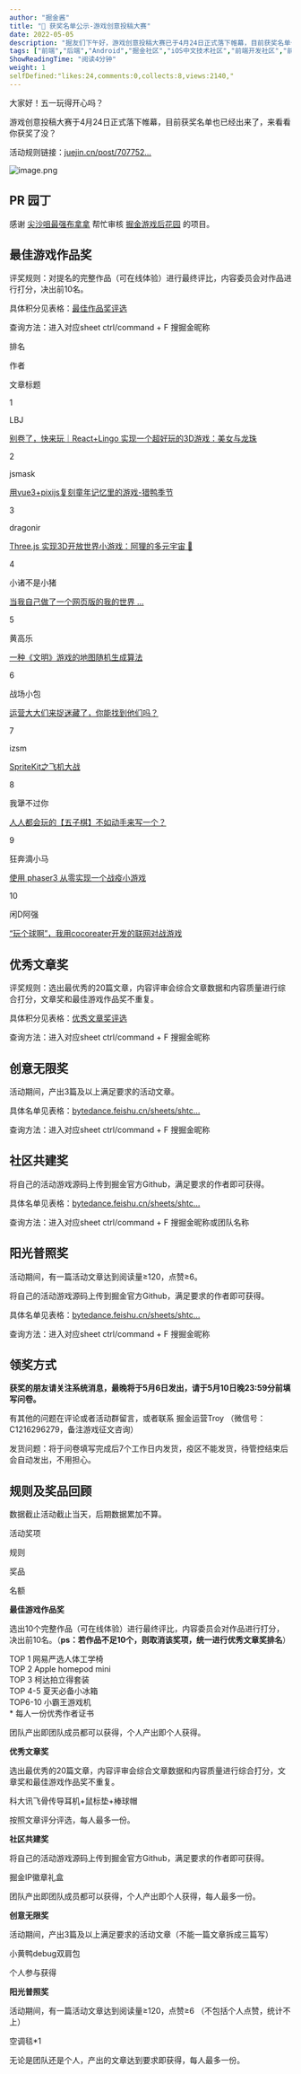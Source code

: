```yaml
---
author: "掘金酱"
title: "🎁 获奖名单公示-游戏创意投稿大赛"
date: 2022-05-05
description: "掘友们下午好，游戏创意投稿大赛已于4月24日正式落下帷幕，目前获奖名单也已经出来了，来看看你获奖了没？"
tags: ["前端","后端","Android","掘金社区","iOS中文技术社区","前端开发社区","前端技术交流","前端框架教程","JavaScript 学习资源","CSS 技巧与最佳实践","HTML5 最新动态","前端工程师职业发展","开源前端项目","前端技术趋势"]
ShowReadingTime: "阅读4分钟"
weight: 1
selfDefined:"likes:24,comments:0,collects:8,views:2140,"
---
```

大家好！五一玩得开心吗？

游戏创意投稿大赛于4月24日正式落下帷幕，目前获奖名单也已经出来了，来看看你获奖了没？

活动规则链接：[juejin.cn/post/707752…](https://juejin.cn/post/7077529509724946445 "https://juejin.cn/post/7077529509724946445")

![image.png](/images/jueJin/b81116fd173547c.png)

PR 园丁
-----

感谢 [尖沙咀最强布拿拿](https://juejin.cn/user/3051900006329550 "https://juejin.cn/user/3051900006329550") 帮忙审核 [掘金游戏后花园](https://link.juejin.cn?target=https%3A%2F%2Fgithub.com%2Fxitu%2Fgame-garden "https://github.com/xitu/game-garden") 的项目。

最佳游戏作品奖
-------

评奖规则：对提名的完整作品（可在线体验）进行最终评比，内容委员会对作品进行打分，决出前10名。

具体积分见表格：[最佳作品奖评选](https://bytedance.feishu.cn/sheets/shtcnryEADXoPpIs5dkPIkj4God?sheet=25469d "https://bytedance.feishu.cn/sheets/shtcnryEADXoPpIs5dkPIkj4God?sheet=25469d")

查询方法：进入对应sheet ctrl/command + F 搜掘金昵称

排名

作者

文章标题

1

LBJ

[别卷了，快来玩｜React+Lingo 实现一个超好玩的3D游戏：美女与龙珠](https://juejin.cn/post/7087730315531141128 "https://juejin.cn/post/7087730315531141128")

2

jsmask

[用vue3+pixijs复刻童年记忆里的游戏-猎鸭季节](https://juejin.cn/post/7079944397575421965 "https://juejin.cn/post/7079944397575421965")

3

dragonir

[Three.js 实现3D开放世界小游戏：阿狸的多元宇宙 🦊](https://juejin.cn/post/7081429595689320478 "https://juejin.cn/post/7081429595689320478")

4

小诸不是小猪

[当我自己做了一个网页版的我的世界 ...](https://juejin.cn/post/7088875551704350756 "https://juejin.cn/post/7088875551704350756")

5

黄高乐

[一种《文明》游戏的地图随机生成算法](https://juejin.cn/post/7085186517588525092 "https://juejin.cn/post/7085186517588525092")

6

战场小包

[运营大大们来捉迷藏了，你能找到他们吗？](https://juejin.cn/post/7088140498950422536 "https://juejin.cn/post/7088140498950422536")

7

izsm

[SpriteKit之飞机大战](https://juejin.cn/post/7081469416721891341 "https://juejin.cn/post/7081469416721891341")

8

我犟不过你

[人人都会玩的【五子棋】不如动手来写一个？](https://juejin.cn/post/7084581591938252808 "https://juejin.cn/post/7084581591938252808")

9

狂奔滴小马

[使用 phaser3 从零实现一个战疫小游戏](https://juejin.cn/post/7086126313333293092 "https://juejin.cn/post/7086126313333293092")

10

闲D阿强

[“玩个球啊”，我用cocoreater开发的联网对战游戏](https://juejin.cn/post/7086835316102791204 "https://juejin.cn/post/7086835316102791204")

优秀文章奖
-----

评奖规则：选出最优秀的20篇文章，内容评审会综合文章数据和内容质量进行综合打分，文章奖和最佳游戏作品奖不重复。

具体积分见表格：[优秀文章奖评选](https://bytedance.feishu.cn/sheets/shtcnryEADXoPpIs5dkPIkj4God?sheet=25469d "https://bytedance.feishu.cn/sheets/shtcnryEADXoPpIs5dkPIkj4God?sheet=25469d")

查询方法：进入对应sheet ctrl/command + F 搜掘金昵称

创意无限奖
-----

活动期间，产出3篇及以上满足要求的活动文章。

具体名单见表格：[bytedance.feishu.cn/sheets/shtc…](https://bytedance.feishu.cn/sheets/shtcnryEADXoPpIs5dkPIkj4God?sheet=25469d "https://bytedance.feishu.cn/sheets/shtcnryEADXoPpIs5dkPIkj4God?sheet=25469d")

查询方法：进入对应sheet ctrl/command + F 搜掘金昵称

社区共建奖
-----

将自己的活动游戏源码上传到掘金官方Github，满足要求的作者即可获得。

具体名单见表格：[bytedance.feishu.cn/sheets/shtc…](https://bytedance.feishu.cn/sheets/shtcnryEADXoPpIs5dkPIkj4God?sheet=25469d "https://bytedance.feishu.cn/sheets/shtcnryEADXoPpIs5dkPIkj4God?sheet=25469d")

查询方法：进入对应sheet ctrl/command + F 搜掘金昵称或团队名称

阳光普照奖
-----

活动期间，有一篇活动文章达到阅读量≥120，点赞≥6。

将自己的活动游戏源码上传到掘金官方Github，满足要求的作者即可获得。

具体名单见表格：[bytedance.feishu.cn/sheets/shtc…](https://bytedance.feishu.cn/sheets/shtcnryEADXoPpIs5dkPIkj4God?sheet=25469d "https://bytedance.feishu.cn/sheets/shtcnryEADXoPpIs5dkPIkj4God?sheet=25469d")

查询方法：进入对应sheet ctrl/command + F 搜掘金昵称

领奖方式
----

**获奖的朋友请关注系统消息，最晚将于5月6日发出，请于5月10日晚23:59分前填写问卷。**

有其他的问题在评论或者活动群留言，或者联系 掘金运营Troy （微信号：C1216296279，备注游戏征文咨询）

发货问题：将于问卷填写完成后7个工作日内发货，疫区不能发货，待管控结束后会自动发出，不用担心。

规则及奖品回顾
-------

数据截止活动截止当天，后期数据累加不算。

活动奖项

规则

奖品

名额

**最佳游戏作品奖**

选出10个完整作品（可在线体验）进行最终评比，内容委员会对作品进行打分，决出前10名。（**ps：若作品不足10个，则取消该奖项，统一进行优秀文章奖排名**）

TOP 1 网易严选人体工学椅  
TOP 2 Apple homepod mini  
TOP 3 柯达拍立得套装  
TOP 4-5 夏天必备小冰箱  
TOP6-10 小霸王游戏机  
\* 每人一份优秀作者证书

团队产出即团队成员都可以获得，个人产出即个人获得。

**优秀文章奖**

选出最优秀的20篇文章，内容评审会综合文章数据和内容质量进行综合打分，文章奖和最佳游戏作品奖不重复。

科大讯飞骨传导耳机+鼠标垫+棒球帽

按照文章评分评选，每人最多一份。

**社区共建奖**

将自己的活动游戏源码上传到掘金官方Github，满足要求的作者即可获得。

掘金IP徽章礼盒

团队产出即团队成员都可以获得，个人产出即个人获得，每人最多一份。

**创意无限奖**

活动期间，产出3篇及以上满足要求的活动文章（不能一篇文章拆成三篇写）

小黄鸭debug双肩包

个人参与获得

**阳光普照奖**

活动期间，有一篇活动文章达到阅读量≥120，点赞≥6 （不包括个人点赞，统计不上）

空调毯\*1

无论是团队还是个人，产出的文章达到要求即获得，每人最多一份。